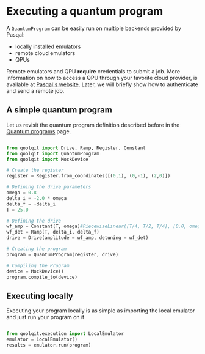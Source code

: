# Executing a quantum program

A `QuantumProgram` can be easily run on multiple backends provided by Pasqal:
- locally installed emulators
- remote cloud emulators
- QPUs

Remote emulators and QPU **require** credentials to submit a job.
More information on how to access a QPU through your favorite cloud provider, is available at [Pasqal's website](https://www.pasqal.com/solutions/cloud/).
Later, we will briefly show how to authenticate and send a remote job.

## A simple quantum program

Let us revisit the quantum program definition described before in the [Quantum programs](./programs.md) page.

```python exec="on" source="material-block" session="execution"

from qoolqit import Drive, Ramp, Register, Constant
from qoolqit import QuantumProgram
from qoolqit import MockDevice

# Create the register
register = Register.from_coordinates([(0,1), (0,-1), (2,0)])

# Defining the drive parameters
omega = 0.8
delta_i = -2.0 * omega
delta_f = -delta_i
T = 25.0

# Defining the drive
wf_amp = Constant(T, omega)#PiecewiseLinear([T/4, T/2, T/4], [0.0, omega, omega, 0.0])
wf_det = Ramp(T, delta_i, delta_f)
drive = Drive(amplitude = wf_amp, detuning = wf_det)

# Creating the program
program = QuantumProgram(register, drive)

# Compiling the Program
device = MockDevice()
program.compile_to(device)
```

## Executing locally

Executing your program locally is as simple as importing the local emulator and just run your program on it
```python exec="on" source="material-block" session="execution"

from qoolqit.execution import LocalEmulator
emulator = LocalEmulator()
results = emulator.run(program)
```
